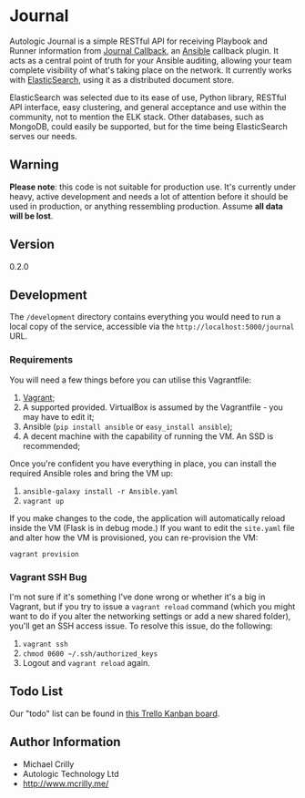 # Journal

Autologic Journal is a simple RESTful API for receiving Playbook and Runner information from [Journal Callback](https://github.com/AutoLogicTechnology/Journal-Callback), an [Ansible](http://www.ansible.com/) callback plugin. It acts as a central point of truth for your Ansible auditing, allowing your team complete visibility of what's taking place on the network. It currently works with [ElasticSearch](http://www.elastic.co/), using it as a distributed document store.

ElasticSearch was selected due to its ease of use, Python library, RESTful API interface, easy clustering, and general acceptance and use within the community, not to mention the ELK stack. Other databases, such as MongoDB, could easily be supported, but for the time being ElasticSearch serves our needs.

## Warning

**Please note**: this code is not suitable for production use. It's currently under heavy, active development and needs a lot of attention before it should be used in production, or anything ressembling production. Assume **all data will be lost**.

## Version

0.2.0

## Development

The ```/development``` directory contains everything you would need to run a local copy of the service, accessible via the ```http://localhost:5000/journal``` URL.

### Requirements

You will need a few things before you can utilise this Vagrantfile:

1. [Vagrant](http://www.vagrantup.com/);
1. A supported provided. VirtualBox is assumed by the Vagrantfile - you may have to edit it;
1. Ansible (```pip install ansible``` or ```easy_install ansible```);
1. A decent machine with the capability of running the VM. An SSD is recommended;

Once you're confident you have everything in place, you can install the required Ansible roles and bring the VM up:

1. ```ansible-galaxy install -r Ansible.yaml```
1. ```vagrant up```

If you make changes to the code, the application will automatically reload inside the VM (Flask is in debug mode.) If you want to edit the ```site.yaml``` file and alter how the VM is provisioned, you can re-provision the VM:

```vagrant provision```

### Vagrant SSH Bug

I'm not sure if it's something I've done wrong or whether it's a big in Vagrant, but if you try to issue a ```vagrant reload``` command (which you might want to do if you alter the networking settings or add a new shared folder), you'll get an SSH access issue. To resolve this issue, do the following:

1. ```vagrant ssh```
1. ```chmod 0600 ~/.ssh/authorized_keys```
1. Logout and ```vagrant reload``` again.

## Todo List

Our "todo" list can be found in [this Trello Kanban board](https://trello.com/b/3dnkMTOG).

## Author Information

- Michael Crilly
- Autologic Technology Ltd
- http://www.mcrilly.me/

